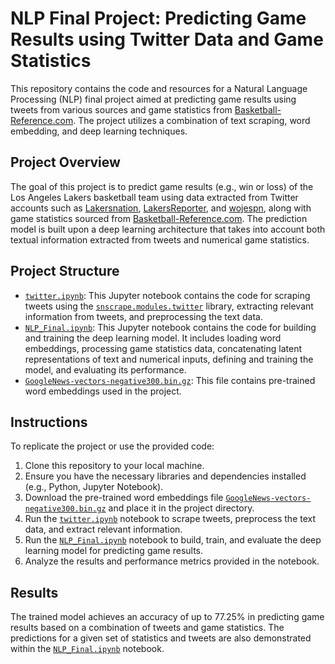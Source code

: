 # NLP Final Project: Predicting Game Results using Twitter Data and Game Statistics

This repository contains the code and resources for a Natural Language Processing (NLP) final project aimed at predicting game results using tweets from various sources and game statistics from [Basketball-Reference.com](https://www.basketball-reference.com/). The project utilizes a combination of text scraping, word embedding, and deep learning techniques.

## Project Overview

The goal of this project is to predict game results (e.g., win or loss) of the Los Angeles Lakers basketball team using data extracted from Twitter accounts such as [Lakersnation](https://twitter.com/lakersnation), [LakersReporter](https://twitter.com/LakersReporter), and [wojespn](https://twitter.com/wojespn), along with game statistics sourced from [Basketball-Reference.com](https://www.basketball-reference.com/). The prediction model is built upon a deep learning architecture that takes into account both textual information extracted from tweets and numerical game statistics.

## Project Structure

- [`twitter.ipynb`](twitter.ipynb): This Jupyter notebook contains the code for scraping tweets using the [`snscrape.modules.twitter`](https://github.com/JustAnotherArchivist/snscrape) library, extracting relevant information from tweets, and preprocessing the text data.
- [`NLP_Final.ipynb`](NLP_Final.ipynb): This Jupyter notebook contains the code for building and training the deep learning model. It includes loading word embeddings, processing game statistics data, concatenating latent representations of text and numerical inputs, defining and training the model, and evaluating its performance.
- [`GoogleNews-vectors-negative300.bin.gz`](GoogleNews-vectors-negative300.bin.gz): This file contains pre-trained word embeddings used in the project.

## Instructions

To replicate the project or use the provided code:

1. Clone this repository to your local machine.
2. Ensure you have the necessary libraries and dependencies installed (e.g., Python, Jupyter Notebook).
3. Download the pre-trained word embeddings file [`GoogleNews-vectors-negative300.bin.gz`](https://code.google.com/archive/p/word2vec/) and place it in the project directory.
4. Run the [`twitter.ipynb`](twitter.ipynb) notebook to scrape tweets, preprocess the text data, and extract relevant information.
5. Run the [`NLP_Final.ipynb`](NLP_Final.ipynb) notebook to build, train, and evaluate the deep learning model for predicting game results.
6. Analyze the results and performance metrics provided in the notebook.

## Results

The trained model achieves an accuracy of up to 77.25% in predicting game results based on a combination of tweets and game statistics. The predictions for a given set of statistics and tweets are also demonstrated within the [`NLP_Final.ipynb`](NLP_Final.ipynb) notebook.


